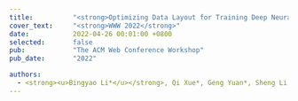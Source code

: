 ```yaml
---
title:          "<strong>Optimizing Data Layout for Training Deep Neural Networks</strong>"
cover_text:     "<strong>WWW 2022</strong>"
date:           2022-04-26 00:01:00 +0800
selected:       false
pub:            "The ACM Web Conference Workshop"
pub_date:       "2022"

authors:
  - <strong><u>Bingyao Li*</u></strong>, Qi Xue*, Geng Yuan*, Sheng Li, Xiaolong Ma, Yanzhi Wang, and Xulong Tang (*The authors contribute equally)
---
```


